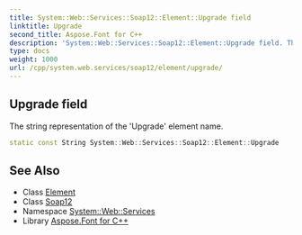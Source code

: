 ```yaml
---
title: System::Web::Services::Soap12::Element::Upgrade field
linktitle: Upgrade
second_title: Aspose.Font for C++
description: 'System::Web::Services::Soap12::Element::Upgrade field. The string representation of the ''Upgrade'' element name in C++.'
type: docs
weight: 1000
url: /cpp/system.web.services/soap12/element/upgrade/
---
```

## Upgrade field


The string representation of the 'Upgrade' element name.

```cpp
static const String System::Web::Services::Soap12::Element::Upgrade
```

## See Also

* Class [Element](../)
* Class [Soap12](../../)
* Namespace [System::Web::Services](../../../)
* Library [Aspose.Font for C++](../../../../)
